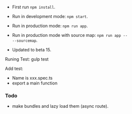 * First run <code>npm install</code>.

* Run in development mode: <code>npm start</code>.

* Run in production mode: <code>npm run app</code>.

* Run in production mode with source map: <code>npm run app -- --sourcemap</code>.



- Updated to beta 15.


Runing Test:
gulp test

Add test:
- Name is xxx.spec.ts
- export a main function

### Todo
* make bundles and lazy load them (async route).